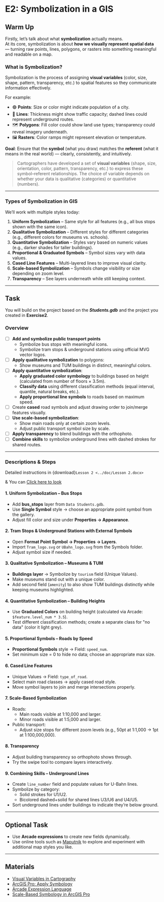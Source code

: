 # E2: Symbolization in a GIS

## Warm Up
Firstly, let’s talk about what **symbolization** actually means.  
At its core, symbolization is about **how we visually represent spatial data** — turning raw points, lines, polygons, or rasters into something meaningful and readable on a map.

### What is Symbolization?
Symbolization is the process of assigning **visual variables** (color, size, shape, pattern, transparency, etc.) to spatial features so they communicate information effectively.

For example:
- 🟢 **Points**: Size or color might indicate population of a city.
- 📏 **Lines**: Thickness might show traffic capacity; dashed lines could represent underground routes.
- 🗺️ **Polygons**: Fill color could show land use types; transparency could reveal imagery underneath.
- 🖼 **Rasters**: Color ramps might represent elevation or temperature.

**Goal**: Ensure that the **symbol** (what you draw) matches the **referent** (what it means in the real world) — clearly, consistently, and intuitively.

> Cartographers have developed a set of **visual variables** (shape, size, orientation, color, pattern, transparency, etc.) to express these symbol–referent relationships. The choice of variable depends on whether your data is qualitative (categories) or quantitative (numbers).

---

### Types of Symbolization in GIS
We’ll work with multiple styles today:

1. **Uniform Symbolization** – Same style for all features (e.g., all bus stops shown with the same icon).
2. **Qualitative Symbolization** – Different styles for different categories (e.g., different colors for museums vs. schools).
3. **Quantitative Symbolization** – Styles vary based on numeric values (e.g., darker shades for taller buildings).
4. **Proportional & Graduated Symbols** – Symbol sizes vary with data values.
5. **Cased Line Features** – Multi-layered lines to improve visual clarity.
6. **Scale-based Symbolization** – Symbols change visibility or size depending on zoom level.
7. **Transparency** – See layers underneath while still keeping context.

---

## Task
You will build on the project based on the _**Students.gdb**_ and the project you created in **Exercise2**.

### Overview
- [ ] **Add and symbolize public transport points**  
  - Symbolize bus stops with meaningful icons.
  - Symbolize tram stops & underground stations using official MVG vector logos.
- [ ] **Apply qualitative symbolization** to polygons:  
  - Show museums and TUM buildings in distinct, meaningful colors.
- [ ] **Apply quantitative symbolization**:
    - **Apply graduated color symbology** to buildings based on height (calculated from number of floors × 3.5m).
    - **Classify data** using different classification methods (equal interval, quantile, natural breaks, etc.).
    - **Apply proportional line symbols** to roads based on maximum speed.
- [ ] Create **cased** road symbols and adjust drawing order to join/merge features visually.
- [ ] **Use scale-based symbolization**:  
  - Show main roads only at certain zoom levels.  
  - Adjust public transport symbol size by scale.
- [ ] **Apply transparency** to blend buildings with the orthophoto.
- [ ] **Combine skills** to symbolize underground lines with dashed strokes for shared routes.

---

### Descriptions & Steps
Detailed instructions in {download}`Lesson 2 <../doc/Lesson 2.docx>`

& You can [Click here to look](./lessons/lesson2.md)

#### 1. Uniform Symbolization – Bus Stops
- Add **bus_stops** layer from `Data Students.gdb`.
- Use **Single Symbol** style → choose an appropriate point symbol from the gallery.
- Adjust fill color and size under **Properties → Appearance**.

#### 2. Tram Stops & Underground Stations with External Symbols
- Open **Format Point Symbol → Properties → Layers**.
- Import `Tram_logo.svg` or `UBahn_logo.svg` from the Symbols folder.
- Adjust symbol size if needed.

#### 3. Qualitative Symbolization – Museums & TUM
- **Buildings layer** → Symbolize by `tourism` field (Unique Values).
- Make museums stand out with a unique color.
- Add second field (`amenity`) to also show TUM buildings distinctly while keeping museums highlighted.

#### 4. Quantitative Symbolization – Building Heights
- Use **Graduated Colors** on building height (calculated via Arcade: `$feature.level_num * 3.5`).
- Test different classification methods; create a separate class for "no data" (color it light grey).

#### 5. Proportional Symbols – Roads by Speed
- **Proportional Symbols** style → Field: `speed_num`.
- Set minimum size = 0 to hide no data; choose an appropriate max size.

#### 6. Cased Line Features
- Unique Values → Field: `type_of_road`.
- Select main road classes → apply cased road style.
- Move symbol layers to join and merge intersections properly.

#### 7. Scale-Based Symbolization
- Roads:  
  - Main roads visible at 1:10,000 and larger.  
  - Minor roads visible at 1:5,000 and larger.
- Public transport:  
  - Adjust size stops for different zoom levels (e.g., 50pt at 1:1,000 → 1pt at 1:100,000,000).

#### 8. Transparency
- Adjust building transparency so orthophoto shows through.
- Try the swipe tool to compare layers interactively.

#### 9. Combining Skills – Underground Lines
- Create `line_number` field and populate values for U-Bahn lines.
- Symbolize by category:
  - Solid strokes for U1/U2.
  - Bicolored dashed+solid for shared lines U3/U6 and U4/U5.
- Sort underground lines under buildings to indicate they’re below ground.

---

## Optional Task
- Use **Arcade expressions** to create new fields dynamically.
- Use online tools such as [Maputnik](https://maputnik.github.io/) to explore and experiment with additional map styles you like.

---

## Materials
- [Visual Variables in Cartography](https://www.axismaps.com/guide/data/visual-variables)
- [ArcGIS Pro: Apply Symbology](https://pro.arcgis.com/en/pro-app/latest/help/mapping/layer-properties/change-symbology.htm)
- [Arcade Expression Language](https://developers.arcgis.com/arcade/)
- [Scale-Based Symbology in ArcGIS Pro](https://pro.arcgis.com/en/pro-app/latest/help/mapping/layer-properties/scale-based-symbol-classes.htm)
